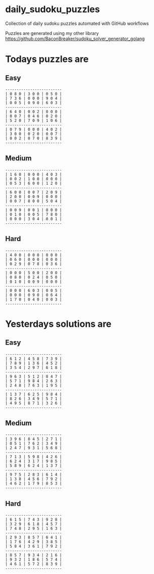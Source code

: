 
# daily_sudoku_puzzles 

Collection of daily sudoku puzzles automated with GitHub workflows 

Puzzles are generated using my other library https://github.com/BaconBreaker/sudoku_solver_generator_golang 
 

# Todays puzzles are 

## Easy 

```
-------------------------
| 0 8 0 | 3 0 0 | 0 5 0 | 
| 7 3 6 | 0 0 0 | 9 0 4 | 
| 0 0 5 | 0 9 0 | 6 0 3 | 
-------------------------
| 6 4 0 | 0 0 2 | 0 0 0 | 
| 8 0 7 | 0 4 6 | 0 2 0 | 
| 5 2 0 | 7 0 9 | 1 0 6 | 
-------------------------
| 0 7 9 | 0 0 0 | 4 0 2 | 
| 3 0 0 | 0 2 0 | 0 0 7 | 
| 0 0 2 | 0 7 0 | 8 3 9 | 
-------------------------
```
## Medium 

```
-------------------------
| 1 6 0 | 0 0 0 | 4 0 3 | 
| 0 0 2 | 1 0 0 | 0 0 0 | 
| 0 5 3 | 6 0 0 | 1 2 0 | 
-------------------------
| 6 0 0 | 0 0 7 | 2 0 9 | 
| 2 0 0 | 0 0 9 | 0 0 0 | 
| 0 0 7 | 8 0 0 | 5 0 4 | 
-------------------------
| 0 0 9 | 0 0 1 | 0 0 0 | 
| 0 1 0 | 0 0 5 | 7 8 0 | 
| 0 0 0 | 3 0 4 | 0 0 1 | 
-------------------------
```
## Hard 

```
-------------------------
| 4 0 0 | 0 0 0 | 0 0 0 | 
| 0 6 0 | 0 0 0 | 0 0 0 | 
| 0 2 9 | 0 7 8 | 0 3 6 | 
-------------------------
| 0 0 0 | 5 0 0 | 2 0 0 | 
| 0 8 0 | 0 2 4 | 0 5 0 | 
| 0 1 0 | 0 0 9 | 0 0 0 | 
-------------------------
| 0 0 0 | 6 0 3 | 0 0 5 | 
| 0 0 0 | 0 9 0 | 0 6 4 | 
| 1 7 0 | 0 4 0 | 0 0 3 | 
-------------------------
```
# Yesterdays solutions are 

## Easy 

```
-------------------------
| 6 1 2 | 4 5 8 | 7 3 9 | 
| 7 8 9 | 1 3 6 | 4 5 2 | 
| 3 5 4 | 2 9 7 | 6 1 8 | 
-------------------------
| 9 6 3 | 5 1 2 | 8 4 7 | 
| 5 7 1 | 9 8 4 | 2 6 3 | 
| 2 4 8 | 7 6 3 | 1 9 5 | 
-------------------------
| 1 3 7 | 6 2 5 | 9 8 4 | 
| 8 2 6 | 3 4 9 | 5 7 1 | 
| 4 9 5 | 8 7 1 | 3 2 6 | 
-------------------------
```
## Medium 

```
-------------------------
| 3 9 6 | 8 4 5 | 2 7 1 | 
| 8 5 1 | 7 6 2 | 3 4 9 | 
| 2 4 7 | 9 3 1 | 5 6 8 | 
-------------------------
| 7 1 3 | 5 9 8 | 4 2 6 | 
| 6 2 4 | 3 1 7 | 9 8 5 | 
| 5 8 9 | 6 2 4 | 1 3 7 | 
-------------------------
| 9 7 5 | 2 8 3 | 6 1 4 | 
| 1 3 8 | 4 5 6 | 7 9 2 | 
| 4 6 2 | 1 7 9 | 8 5 3 | 
-------------------------
```
## Hard 

```
-------------------------
| 6 1 5 | 7 4 3 | 9 2 8 | 
| 3 2 9 | 6 1 8 | 4 5 7 | 
| 7 4 8 | 2 9 5 | 1 6 3 | 
-------------------------
| 2 9 3 | 8 5 7 | 6 4 1 | 
| 1 7 6 | 4 2 9 | 3 8 5 | 
| 5 8 4 | 3 6 1 | 7 9 2 | 
-------------------------
| 8 5 7 | 9 3 4 | 2 1 6 | 
| 9 3 2 | 1 8 6 | 5 7 4 | 
| 4 6 1 | 5 7 2 | 8 3 9 | 
-------------------------
```
